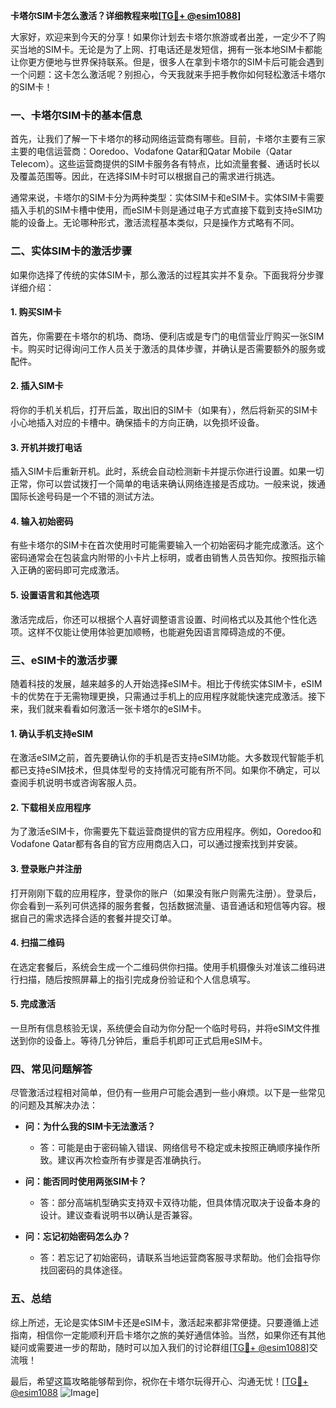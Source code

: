 **卡塔尔SIM卡怎么激活？详细教程来啦[[TG💪+ @esim1088](https://t.me/s/esim1088)]**

大家好，欢迎来到今天的分享！如果你计划去卡塔尔旅游或者出差，一定少不了购买当地的SIM卡。无论是为了上网、打电话还是发短信，拥有一张本地SIM卡都能让你更方便地与世界保持联系。但是，很多人在拿到卡塔尔的SIM卡后可能会遇到一个问题：这卡怎么激活呢？别担心，今天我就来手把手教你如何轻松激活卡塔尔的SIM卡！

### 一、卡塔尔SIM卡的基本信息

首先，让我们了解一下卡塔尔的移动网络运营商有哪些。目前，卡塔尔主要有三家主要的电信运营商：Ooredoo、Vodafone Qatar和Qatar Mobile（Qatar Telecom）。这些运营商提供的SIM卡服务各有特点，比如流量套餐、通话时长以及覆盖范围等。因此，在选择SIM卡时可以根据自己的需求进行挑选。

通常来说，卡塔尔的SIM卡分为两种类型：实体SIM卡和eSIM卡。实体SIM卡需要插入手机的SIM卡槽中使用，而eSIM卡则是通过电子方式直接下载到支持eSIM功能的设备上。无论哪种形式，激活流程基本类似，只是操作方式略有不同。

### 二、实体SIM卡的激活步骤

如果你选择了传统的实体SIM卡，那么激活的过程其实并不复杂。下面我将分步骤详细介绍：

#### 1. 购买SIM卡

首先，你需要在卡塔尔的机场、商场、便利店或是专门的电信营业厅购买一张SIM卡。购买时记得询问工作人员关于激活的具体步骤，并确认是否需要额外的服务或配件。

#### 2. 插入SIM卡

将你的手机关机后，打开后盖，取出旧的SIM卡（如果有），然后将新买的SIM卡小心地插入对应的卡槽中。确保插卡的方向正确，以免损坏设备。

#### 3. 开机并拨打电话

插入SIM卡后重新开机。此时，系统会自动检测新卡并提示你进行设置。如果一切正常，你可以尝试拨打一个简单的电话来确认网络连接是否成功。一般来说，拨通国际长途号码是一个不错的测试方法。

#### 4. 输入初始密码

有些卡塔尔的SIM卡在首次使用时可能需要输入一个初始密码才能完成激活。这个密码通常会在包装盒内附带的小卡片上标明，或者由销售人员告知你。按照指示输入正确的密码即可完成激活。

#### 5. 设置语言和其他选项

激活完成后，你还可以根据个人喜好调整语言设置、时间格式以及其他个性化选项。这样不仅能让使用体验更加顺畅，也能避免因语言障碍造成的不便。

### 三、eSIM卡的激活步骤

随着科技的发展，越来越多的人开始选择eSIM卡。相比于传统实体SIM卡，eSIM卡的优势在于无需物理更换，只需通过手机上的应用程序就能快速完成激活。接下来，我们就来看看如何激活一张卡塔尔的eSIM卡。

#### 1. 确认手机支持eSIM

在激活eSIM之前，首先要确认你的手机是否支持eSIM功能。大多数现代智能手机都已支持eSIM技术，但具体型号的支持情况可能有所不同。如果你不确定，可以查阅手机说明书或咨询客服人员。

#### 2. 下载相关应用程序

为了激活eSIM卡，你需要先下载运营商提供的官方应用程序。例如，Ooredoo和Vodafone Qatar都有各自的官方应用商店入口，可以通过搜索找到并安装。

#### 3. 登录账户并注册

打开刚刚下载的应用程序，登录你的账户（如果没有账户则需先注册）。登录后，你会看到一系列可供选择的服务套餐，包括数据流量、语音通话和短信等内容。根据自己的需求选择合适的套餐并提交订单。

#### 4. 扫描二维码

在选定套餐后，系统会生成一个二维码供你扫描。使用手机摄像头对准该二维码进行扫描，随后按照屏幕上的指引完成身份验证和个人信息填写。

#### 5. 完成激活

一旦所有信息核验无误，系统便会自动为你分配一个临时号码，并将eSIM文件推送到你的设备上。等待几分钟后，重启手机即可正式启用eSIM卡。

### 四、常见问题解答

尽管激活过程相对简单，但仍有一些用户可能会遇到一些小麻烦。以下是一些常见的问题及其解决办法：

- **问：为什么我的SIM卡无法激活？**
  - 答：可能是由于密码输入错误、网络信号不稳定或未按照正确顺序操作所致。建议再次检查所有步骤是否准确执行。
  
- **问：能否同时使用两张SIM卡？**
  - 答：部分高端机型确实支持双卡双待功能，但具体情况取决于设备本身的设计。建议查看说明书以确认是否兼容。
  
- **问：忘记初始密码怎么办？**
  - 答：若忘记了初始密码，请联系当地运营商客服寻求帮助。他们会指导你找回密码的具体途径。

### 五、总结

综上所述，无论是实体SIM卡还是eSIM卡，激活起来都非常便捷。只要遵循上述指南，相信你一定能顺利开启卡塔尔之旅的美好通信体验。当然，如果你还有其他疑问或需要进一步的帮助，随时可以加入我们的讨论群组[[TG💪+ @esim1088](https://t.me/s/esim1088)]交流哦！

最后，希望这篇攻略能够帮到你，祝你在卡塔尔玩得开心、沟通无忧！[[TG💪+ @esim1088](https://t.me/s/esim1088) ![Image](https://i.postimg.cc/4NQfJmqS/Snipaste-2025-05-13-00-14-12.png)]